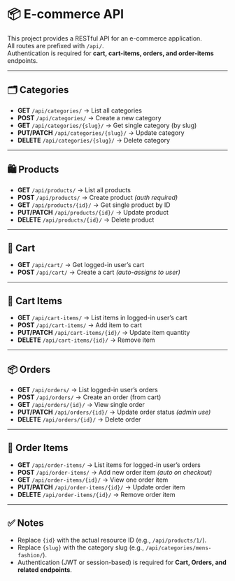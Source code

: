 # 📦 E-commerce API

This project provides a RESTful API for an e-commerce application.  
All routes are prefixed with `/api/`.  
Authentication is required for **cart, cart-items, orders, and order-items** endpoints.

---

## 🗂 Categories
- **GET** `/api/categories/` → List all categories  
- **POST** `/api/categories/` → Create a new category  
- **GET** `/api/categories/{slug}/` → Get single category (by slug)  
- **PUT/PATCH** `/api/categories/{slug}/` → Update category  
- **DELETE** `/api/categories/{slug}/` → Delete category  

---

## 🛍 Products
- **GET** `/api/products/` → List all products  
- **POST** `/api/products/` → Create product *(auth required)*  
- **GET** `/api/products/{id}/` → Get single product by ID  
- **PUT/PATCH** `/api/products/{id}/` → Update product  
- **DELETE** `/api/products/{id}/` → Delete product  

---

## 🛒 Cart
- **GET** `/api/cart/` → Get logged-in user’s cart  
- **POST** `/api/cart/` → Create a cart *(auto-assigns to user)*  

---

## 🧾 Cart Items
- **GET** `/api/cart-items/` → List items in logged-in user’s cart  
- **POST** `/api/cart-items/` → Add item to cart  
- **PUT/PATCH** `/api/cart-items/{id}/` → Update item quantity  
- **DELETE** `/api/cart-items/{id}/` → Remove item  

---

## 📦 Orders
- **GET** `/api/orders/` → List logged-in user’s orders  
- **POST** `/api/orders/` → Create an order (from cart)  
- **GET** `/api/orders/{id}/` → View single order  
- **PUT/PATCH** `/api/orders/{id}/` → Update order status *(admin use)*  
- **DELETE** `/api/orders/{id}/` → Delete order  

---

## 📑 Order Items
- **GET** `/api/order-items/` → List items for logged-in user’s orders  
- **POST** `/api/order-items/` → Add new order item *(auto on checkout)*  
- **GET** `/api/order-items/{id}/` → View one order item  
- **PUT/PATCH** `/api/order-items/{id}/` → Update order item  
- **DELETE** `/api/order-items/{id}/` → Remove order item  

---

## ✅ Notes
- Replace `{id}` with the actual resource ID (e.g., `/api/products/1/`).  
- Replace `{slug}` with the category slug (e.g., `/api/categories/mens-fashion/`).  
- Authentication (JWT or session-based) is required for **Cart, Orders, and related endpoints**.  

